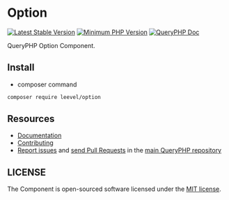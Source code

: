 Option
=================

[![Latest Stable Version](http://img.shields.io/packagist/v/leevel/option.svg)](https://packagist.org/packages/leevel/option)
<a href="https://php.net"><img src="https://img.shields.io/badge/php-%3E%3D%207.3.2-8892BF.svg" alt="Minimum PHP Version"></a>
[![QueryPHP Doc](https://img.shields.io/badge/docs-passing-green.svg?maxAge=2592000)](https://www.queryphp.com/docs/)

QueryPHP Option Component.

## Install

- composer command

```bash
composer require leevel/option
```

Resources
---------

  * [Documentation](https://www.queryphp.com/docs/component/option.html)
  * [Contributing](https://www.queryphp.com/docs/developer/)
  * [Report issues](https://github.com/hunzhiwange/framework/issues) and
    [send Pull Requests](https://github.com/hunzhiwange/framework/pulls)
    in the [main QueryPHP repository](https://github.com/hunzhiwange/framework)

## LICENSE

The Component is open-sourced software licensed under the [MIT license](LICENSE).